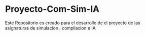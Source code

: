 # Proyecto-Com-Sim-IA
Este Repositorio es creado para el desarrollo de el proyecto de las asignaturas de simulacion , compilacion e IA
